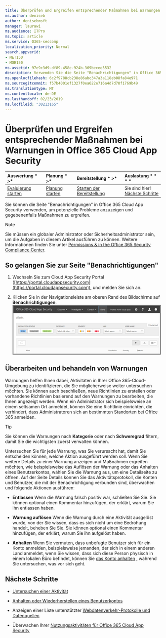```yaml
---
title: Überprüfen und Ergreifen entsprechender Maßnahmen bei Warnungen in Office 365 Cloud App Security
ms.author: deniseb
author: denisebmsft
manager: laurawi
ms.audience: ITPro
ms.topic: article
ms.service: O365-seccomp
localization_priority: Normal
search.appverid:
- MET150
- MOE150
ms.assetid: 97e9c3d9-df89-458e-924b-369becee5532
description: Verwenden Sie die Seite "Benachrichtigungen" in Office 365 Cloud App Security, um potenzielle Probleme anzuzeigen und Maßnahmen zu ergreifen. Sie können Benachrichtigungen schließen oder auflösen und gegebenenfalls ein Benutzerkonto anhalten.
ms.openlocfilehash: 6c2f9788cb238e86abc347a3a118eb08fa84e971
ms.sourcegitcommit: f57b4001ef1327f0ea622e716a4d7d78f1769b49
ms.translationtype: MT
ms.contentlocale: de-DE
ms.lasthandoff: 02/23/2019
ms.locfileid: "30213165"
---
```

# <a name="review-and-take-action-on-alerts-in-office-365-cloud-app-security"></a>Überprüfen und Ergreifen entsprechender Maßnahmen bei Warnungen in Office 365 Cloud App Security
  
|Auswertung * *\>**|Planung * *\>**|Bereitstellung * *\>**|Auslastung * * * *|
|:-----|:-----|:-----|:-----|
|[Evaluierung starten](office-365-cas-overview.md) <br/> |[Planung starten](get-ready-for-office-365-cas.md) <br/> |[Starten der Bereitstellung](turn-on-office-365-cas.md) <br/> |Sie sind hier!  <br/> [Nächste Schritte](#next-steps) <br/> |
   
Sie können die Seite "Benachrichtigungen" in Office 365 Cloud App Security verwenden, um potenzielle Probleme anzuzeigen und gegebenenfalls Maßnahmen zu ergreifen.
  
> [!NOTE]
> Sie müssen ein globaler Administrator oder Sicherheitsadministrator sein, um die Aufgaben in diesem Artikel ausführen zu können. Weitere Informationen finden Sie unter [Permissions &amp; in the Office 365 Security Compliance Center](permissions-in-the-security-and-compliance-center.md). 
  
## <a name="how-to-get-to-the-alerts-page"></a>So gelangen Sie zur Seite "Benachrichtigungen"

1. Wechseln Sie zum Cloud App Security Portal ([https://portal.cloudappsecurity.com](https://portal.cloudappsecurity.com)), und melden Sie sich an.
  
2. Klicken Sie in der Navigationsleiste am oberen Rand des Bildschirms auf **Benachrichtigungen**.<br/>![Auf der Seite Warnungen werden Warnungen angezeigt, die ausgelöst wurden, und alle ausgeführten Aktionen.](media/3b53d4c9-4b13-435d-8547-8c0f9ae6b914.png)
  
## <a name="review-and-handle-alerts"></a>Überarbeiten und behandeln von Warnungen

Warnungen helfen Ihnen dabei, Aktivitäten in Ihrer Office 365-Cloud-Umgebung zu identifizieren, die Sie möglicherweise weiter untersuchen möchten. Sie können auch beschließen, neue Richtlinien zu erstellen oder vorhandene Richtlinien basierend auf den Warnungen zu bearbeiten, die Ihnen angezeigt werden. Wenn ein Administrator sich beispielsweise an einem seltsamen Ort anmeldet, können Sie eine Richtlinie einrichten, die verhindert, dass Administratoren sich an bestimmten Standorten bei Office 365 anmelden.
  
> [!TIP]
> Sie können die Warnungen nach **Kategorie** oder nach **Schweregrad** filtern, damit Sie die wichtigsten zuerst verwalten können. 
  
Untersuchen Sie für jede Warnung, was Sie verursacht hat, damit Sie entscheiden können, welche Aktion ausgeführt werden soll. Wenn Sie weitere Details zu einer Warnung anzeigen und Maßnahmen ergreifen möchten, wie beispielsweise das Auflösen der Warnung oder das Anhalten eines Benutzerkontos, wählen Sie die Warnung aus, um eine Detailseite zu öffnen. Auf der Seite Details können Sie das Aktivitätsprotokoll, die Konten und Benutzer, die mit der Benachrichtigung verbunden sind, überwachen und folgende Aktionen ausführen:
  
- **Entlassen** Wenn die Warnung falsch positiv war, schließen Sie Sie. Sie können optional einen Kommentar hinzufügen, der erklärt, warum Sie ihn entlassen haben. 
    
- **Warnung auflösen** Wenn die Warnung durch eine Aktivität ausgelöst wurde, von der Sie wissen, dass es sich nicht um eine Bedrohung handelt, beheben Sie Sie. Sie können optional einen Kommentar hinzufügen, der erklärt, warum Sie ihn aufgelöst haben. 
    
- **Anhalten** Wenn Sie vermuten, dass unbefugte Benutzer sich für ein Konto anmelden, beispielsweise jemanden, der sich in einem anderen Land anmeldet, wenn Sie wissen, dass sich diese Person physisch in einem lokalen Büro befindet, können Sie [das Konto anhalten](suspend-or-restore-an-account-in-ocas.md) , während Sie untersuchen, was vor sich geht. 
    
## <a name="next-steps"></a>Nächste Schritte

- [Untersuchen einer Aktivität](investigate-an-activity-in-office-365-cas.md)
    
- [Anhalten oder Wiederherstellen eines Benutzerkontos](suspend-or-restore-an-account-in-ocas.md)
    
- Anzeigen einer Liste unterstützter [Webdatenverkehr-Protokolle und Datenquellen](web-traffic-logs-and-data-sources-for-ocas.md)
    
- Überwachen Ihrer [Nutzungsaktivitäten für Office 365 Cloud App Security](utilization-activities-for-ocas.md)
    

